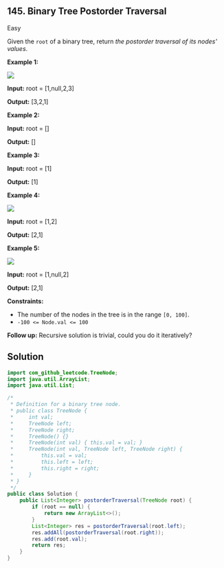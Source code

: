 ## 145\. Binary Tree Postorder Traversal

Easy

Given the `root` of a binary tree, return _the postorder traversal of its nodes' values_.

**Example 1:**

![](https://assets.leetcode.com/uploads/2020/08/28/pre1.jpg)

**Input:** root = [1,null,2,3]

**Output:** [3,2,1] 

**Example 2:**

**Input:** root = []

**Output:** [] 

**Example 3:**

**Input:** root = [1]

**Output:** [1] 

**Example 4:**

![](https://assets.leetcode.com/uploads/2020/08/28/pre3.jpg)

**Input:** root = [1,2]

**Output:** [2,1] 

**Example 5:**

![](https://assets.leetcode.com/uploads/2020/08/28/pre2.jpg)

**Input:** root = [1,null,2]

**Output:** [2,1] 

**Constraints:**

*   The number of the nodes in the tree is in the range `[0, 100]`.
*   `-100 <= Node.val <= 100`

**Follow up:** Recursive solution is trivial, could you do it iteratively?

## Solution

```java
import com_github_leetcode.TreeNode;
import java.util.ArrayList;
import java.util.List;

/*
 * Definition for a binary tree node.
 * public class TreeNode {
 *     int val;
 *     TreeNode left;
 *     TreeNode right;
 *     TreeNode() {}
 *     TreeNode(int val) { this.val = val; }
 *     TreeNode(int val, TreeNode left, TreeNode right) {
 *         this.val = val;
 *         this.left = left;
 *         this.right = right;
 *     }
 * }
 */
public class Solution {
    public List<Integer> postorderTraversal(TreeNode root) {
        if (root == null) {
            return new ArrayList<>();
        }
        List<Integer> res = postorderTraversal(root.left);
        res.addAll(postorderTraversal(root.right));
        res.add(root.val);
        return res;
    }
}
```
